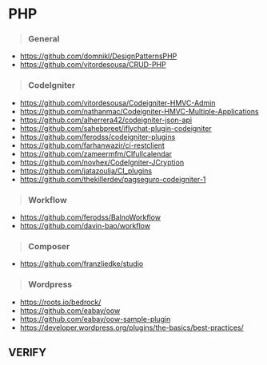 # PHP

> ### General

- https://github.com/domnikl/DesignPatternsPHP
- https://github.com/vitordesousa/CRUD-PHP

> ### CodeIgniter

- https://github.com/vitordesousa/Codeigniter-HMVC-Admin
- https://github.com/nathanmac/Codeigniter-HMVC-Multiple-Applications
- https://github.com/alherrera42/codeigniter-json-api
- https://github.com/sahebpreet/iflychat-plugin-codeigniter
- https://github.com/ferodss/codeigniter-plugins
- https://github.com/farhanwazir/ci-restclient
- https://github.com/zameermfm/CIfullcalendar
- https://github.com/novhex/CodeIgniter-JCryption
- https://github.com/jatazoulja/CI_plugins
- https://github.com/thekillerdev/pagseguro-codeigniter-1

> ### Workflow

- https://github.com/ferodss/BalnoWorkflow
- https://github.com/davin-bao/workflow

> ### Composer

- https://github.com/franzliedke/studio

> ### Wordpress

- https://roots.io/bedrock/
- https://github.com/eabay/oow
- https://github.com/eabay/oow-sample-plugin
- https://developer.wordpress.org/plugins/the-basics/best-practices/

## VERIFY

